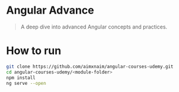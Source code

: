# Angular Advance

> A deep dive into advanced Angular concepts and practices.

# How to run

```bash 
git clone https://github.com/aimxnaim/angular-courses-udemy.git
cd angular-courses-udemy/<module-folder>
npm install
ng serve --open
```
